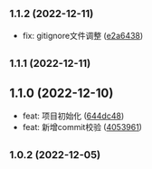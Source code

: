 ## <small>1.1.2 (2022-12-11)</small>

* fix: gitignore文件调整 ([e2a6438](https://github.com/weixiaodece/plus-utils/commit/e2a6438))



## <small>1.1.1 (2022-12-11)</small>




## 1.1.0 (2022-12-10)

* feat: 项目初始化 ([644dc48](https://github.com/weixiaodece/plus-utils/commit/644dc48))
* feat: 新增commit校验 ([4053961](https://github.com/weixiaodece/plus-utils/commit/4053961))



## <small>1.0.2 (2022-12-05)</small>




